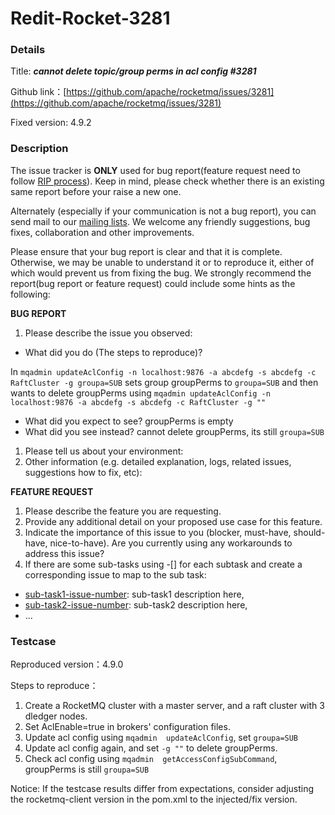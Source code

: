 # Redit-Rocket-3281

### Details

Title: ***cannot delete topic/group perms in acl config #3281***

Github link：[https://github.com/apache/rocketmq/issues/3281](https://github.com/apache/rocketmq/issues/3281)

Fixed version: 4.9.2

### Description

The issue tracker is **ONLY** used for bug report(feature request need to follow [RIP process](https://github.com/apache/rocketmq/wiki/RocketMQ-Improvement-Proposal)). Keep in mind, please check whether there is an existing same report before your raise a new one.

Alternately (especially if your communication is not a bug report), you can send mail to our [mailing lists](http://rocketmq.apache.org/about/contact/). We welcome any friendly suggestions, bug fixes, collaboration and other improvements.

Please ensure that your bug report is clear and that it is complete. Otherwise, we may be unable to understand it or to reproduce it, either of which would prevent us from fixing the bug. We strongly recommend the report(bug report or feature request) could include some hints as the following:

**BUG REPORT**

1. Please describe the issue you observed:

- What did you do (The steps to reproduce)?

In `mqadmin updateAclConfig -n localhost:9876 -a abcdefg -s abcdefg -c RaftCluster -g groupa=SUB`
sets group groupPerms to `groupa=SUB`
and then wants to delete groupPerms using
`mqadmin updateAclConfig -n localhost:9876 -a abcdefg -s abcdefg -c RaftCluster -g ""`

- What did you expect to see?
  groupPerms is empty
- What did you see instead?
  cannot delete groupPerms, its still `groupa=SUB`

1. Please tell us about your environment:
2. Other information (e.g. detailed explanation, logs, related issues, suggestions how to fix, etc):

**FEATURE REQUEST**

1. Please describe the feature you are requesting.
2. Provide any additional detail on your proposed use case for this feature.
3. Indicate the importance of this issue to you (blocker, must-have, should-have, nice-to-have). Are you currently using any workarounds to address this issue?
4. If there are some sub-tasks using -[] for each subtask and create a corresponding issue to map to the sub task:

- [sub-task1-issue-number](https://github.com/apache/rocketmq/issues/example_sub_issue1_link_here): sub-task1 description here,
- [sub-task2-issue-number](https://github.com/apache/rocketmq/issues/example_sub_issue2_link_here): sub-task2 description here,
- ...

### Testcase

Reproduced version：4.9.0

Steps to reproduce：

1. Create a RocketMQ cluster with a master server, and a raft cluster with 3 dledger nodes.
2. Set AclEnable=true in brokers' configuration files.
3. Update acl config using `mqadmin  updateAclConfig`, set `groupa=SUB`
4. Update acl config again, and set `-g ""` to delete groupPerms.
5. Check acl config using `mqadmin  getAccessConfigSubCommand`, groupPerms is still `groupa=SUB`

Notice: If the testcase results differ from expectations, consider adjusting the rocketmq-client version in the pom.xml to the injected/fix version.
